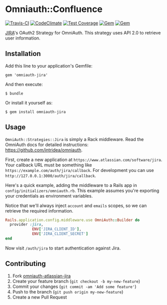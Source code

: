 # Omniauth::Confluence

[![Travis-CI](https://travis-ci.org/fnando/omniauth-confluence.svg)](https://travis-ci.org/fnando/omniauth-confluence)
[![CodeClimate](https://codeclimate.com/github/fnando/omniauth-confluence.svg)](https://codeclimate.com/github/fnando/omniauth-confluence)
[![Test Coverage](https://codeclimate.com/github/fnando/omniauth-confluence/badges/coverage.svg)](https://codeclimate.com/github/fnando/omniauth-confluence/coverage)
[![Gem](https://img.shields.io/gem/v/omniauth-confluence.svg)](https://rubygems.org/gems/omniauth-confluence)
[![Gem](https://img.shields.io/gem/dt/omniauth-confluence.svg)](https://rubygems.org/gems/omniauth-confluence)

[JIRA](https://www.atlassian.com/software/jira)'s OAuth2 Strategy for OmniAuth. This strategy uses API 2.0 to retrieve user information.

## Installation

Add this line to your application's Gemfile:

    gem 'omniauth-jira'

And then execute:

    $ bundle

Or install it yourself as:

    $ gem install omniauth-jira

## Usage

`OmniAuth::Strategies::Jira` is simply a Rack middleware. Read the OmniAuth docs for detailed instructions: <https://github.com/intridea/omniauth>.

First, create a new application at `https://www.atlassian.com/software/jira`. Your callback URL must be something like `https://example.com/auth/jira/callback`. For development you can use `http://127.0.0.1:3000/auth/jira/callback`.

Here's a quick example, adding the middleware to a Rails app in `config/initializers/omniauth.rb`. This example assumes you're exporting your credentials as environment variables.

Notice that we'll always inject `account` and `emails` scopes, so we can retrieve the required information.

```ruby
Rails.application.config.middleware.use OmniAuth::Builder do
  provider :jira, 
            ENV['JIRA_CLIENT_ID'], 
            ENV['JIRA_CLIENT_SECRET']
end
```

Now visit `/auth/jira` to start authentication against Jira.

## Contributing

1. Fork [omniauth-atlassian-jira](https://github.com/saurshaz/omniauth-atlassian-jira/fork)
2. Create your feature branch (`git checkout -b my-new-feature`)
3. Commit your changes (`git commit -am 'Add some feature'`)
4. Push to the branch (`git push origin my-new-feature`)
5. Create a new Pull Request
